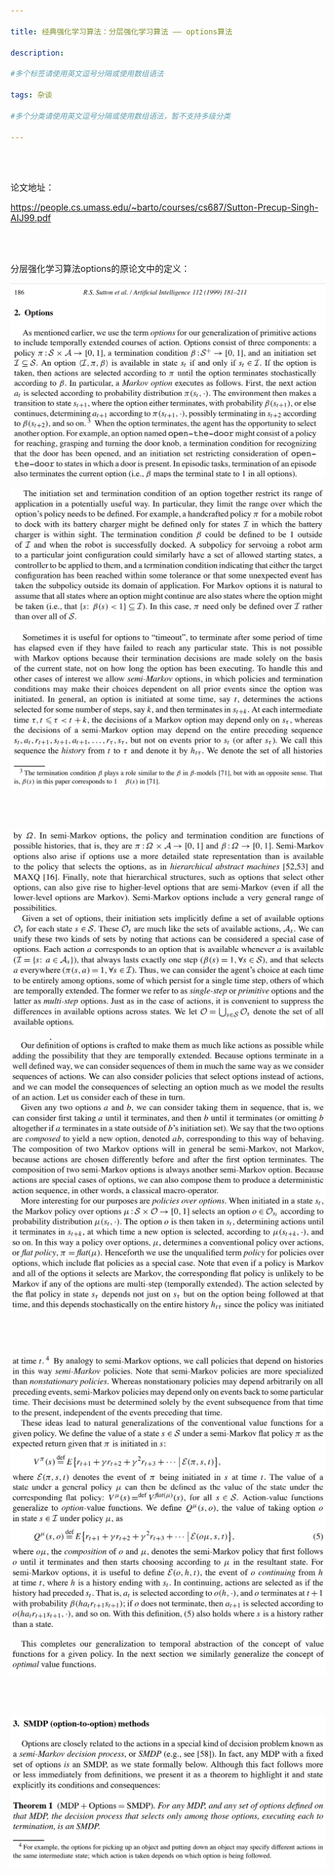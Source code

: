 ```yaml
---

title: 经典强化学习算法：分层强化学习算法 —— options算法

description: 

#多个标签请使用英文逗号分隔或使用数组语法

tags: 杂谈

#多个分类请使用英文逗号分隔或使用数组语法，暂不支持多级分类

---
```



<br/>
<br/>

论文地址：

https://people.cs.umass.edu/~barto/courses/cs687/Sutton-Precup-Singh-AIJ99.pdf

<br/>
<br/>

分层强化学习算法options的原论文中的定义：

![image-20240927102653738](./2024_9_27_1_经典算法：分层强化学习—options算法.assets/image-20240927102653738.png)

![image-20240927110225485](./2024_9_27_1_经典算法：分层强化学习—options算法.assets/image-20240927110225485.png)

![image-20240927114922763](./2024_9_27_1_经典算法：分层强化学习—options算法.assets/image-20240927114922763.png)

<br/>

<br/>

![image-20240927120612917](./2024_9_27_1_经典算法：分层强化学习—options算法.assets/image-20240927120612917.png)

![image-20240927122400658](./2024_9_27_1_经典算法：分层强化学习—options算法.assets/image-20240927122400658.png)

<br/>

<br/>

![image-20240927125124396](./2024_9_27_1_经典算法：分层强化学习—options算法.assets/image-20240927125124396.png)

![image-20240927130801565](./2024_9_27_1_经典算法：分层强化学习—options算法.assets/image-20240927130801565.png)

<br/>
<br/>

![image-20240927165144578](./2024_9_27_1_经典算法：分层强化学习—options算法.assets/image-20240927165144578.png)







<br/>

<br/>



